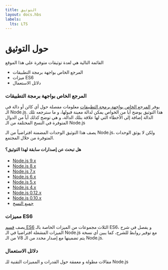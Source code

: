 ```yaml
---
title: التوثيق
layout: docs.hbs
labels:
  lts: LTS
---
```


# حول التوثيق

القائمة التالية هي لعدة توثيقات متوفرة على هذا الموقع

* المرجع الخاص بواجهة برمجة التطبيقات
* ميزات ES6
* دلائل الاستعمال

### المرجع الخاص بواجهة برمجة التطبيقات

يوفر [المرجع الخاص بواجهة برمجة التطبيقات](/api/) معلومات مفصلة حول أي كائن أو دالة في الـ Node.js. هذا التوثيق يوضح أيا من الخواص يمكن لدالة معينة قبولها، و ما سترجعه تلك الدالة إضافة إلى الأخطاء التي لها علاقة بتلك الدالة، و هي توضح كذلك أياً من الدوال المتوفرة في النسخ المختلفة من الـ Node.js

يصف هذا التوثيق الوحدات المضمنة افتراضياً من الـ Node.js، ولكن لا يوثق الوحدات المتوفرة من خلال المجتمع.

<div class="highlight-box">
  <h4>هل تبحث عن إصدارات سابقة لهذا التوثيق؟</h4>

  <ul>
    <li><a href="https://nodejs.org/docs/latest-v9.x/api/">Node.js 9.x</a></li>
    <li><a href="https://nodejs.org/docs/latest-v8.x/api/">Node.js 8.x</a></li>
    <li><a href="https://nodejs.org/docs/latest-v7.x/api/">Node.js 7.x</a></li>
    <li><a href="https://nodejs.org/docs/latest-v6.x/api/">Node.js 6.x</a></li>
    <li><a href="https://nodejs.org/docs/latest-v5.x/api/">Node.js 5.x</a></li>
    <li><a href="https://nodejs.org/docs/latest-v4.x/api/">Node.js 4.x</a></li>
    <li><a href="https://nodejs.org/docs/latest-v0.12.x/api/">Node.js 0.12.x</a></li>
    <li><a href="https://nodejs.org/docs/latest-v0.10.x/api/">Node.js 0.10.x</a></li>
    <li><a href="https://nodejs.org/docs/">جميع النسخ</a></li>
  </ul>
</div>

### مميزات ES6

يصف [قسم ES6](/ar/docs/es6/) الثلاث مجموعات من الميزات الخاصة بالـ ES6، و يفصل في شرح الميزات المشغلة افتراضيا في الـ Node.js مع توفير روابط للشرح، كما يبين أي نسخة من الـ V8 يتم تضمينها مع إصدار محدد من الـ Node.js.

### دلائل الاستعمال

مقالات مطولة و معمقة حول القدرات و المميزات التقنية للـ Node.js